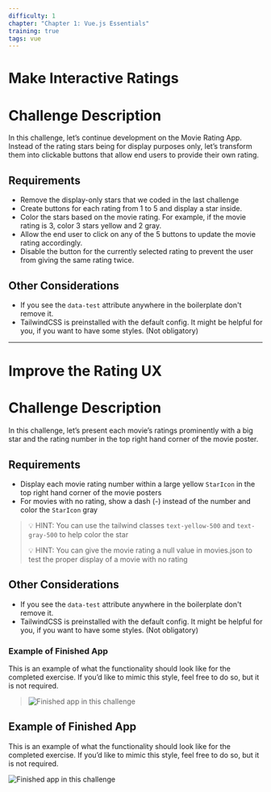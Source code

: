 ```yaml
---
difficulty: 1
chapter: "Chapter 1: Vue.js Essentials"
training: true
tags: vue
---
```


# Make Interactive Ratings


# Challenge Description
In this challenge, let’s continue development on the Movie Rating App. Instead of the rating stars being for display purposes only, 
let’s transform them into clickable buttons that allow end users to provide their own rating.

## Requirements
- Remove the display-only stars that we coded in the last challenge
- Create buttons for each rating from 1 to 5 and display a star inside.
- Color the stars based on the movie rating. For example, if the movie rating is 3, color 3 stars yellow and 2 gray.
- Allow the end user to click on any of the 5 buttons to update the movie rating accordingly.
- Disable the button for the currently selected rating to prevent the user from giving the same rating twice.

## Other Considerations

- If you see the `data-test` attribute anywhere in the boilerplate don't remove it.
- TailwindCSS is preinstalled with the default config. It might be helpful for you, if you want to have some styles. (Not obligatory)


---

# Improve the Rating UX

# Challenge Description

In this challenge, let’s present each movie’s ratings prominently with a big star and the rating number in the top right hand corner of the movie poster.

## Requirements

- Display each movie rating number within a large yellow `StarIcon` in the top right hand corner of the movie posters
- For movies with no rating, show a dash (-) instead of the number and color the `StarIcon` gray

> 💡 HINT: You can use the tailwind classes `text-yellow-500` and `text-gray-500` to help color the star
>
> 💡 HINT: You can give the movie rating a null value in movies.json to test the proper display of a movie with no rating

## Other Considerations

- If you see the `data-test` attribute anywhere in the boilerplate don't remove it.
- TailwindCSS is preinstalled with the default config. It might be helpful for you, if you want to have some styles. (Not obligatory)

### Example of Finished App

This is an example of what the functionality should look like for the completed exercise. If you’d like to mimic this style, feel free to do so, but it is not required.

> ![Finished app in this challenge](https://i.imgur.com/WBcL8yj.png)


## Example of Finished App

This is an example of what the functionality should look like for the completed exercise. If you’d like to mimic this style, feel free to do so, but it is not required.

![Finished app in this challenge](https://i.imgur.com/VjiCITj.gif)
#
